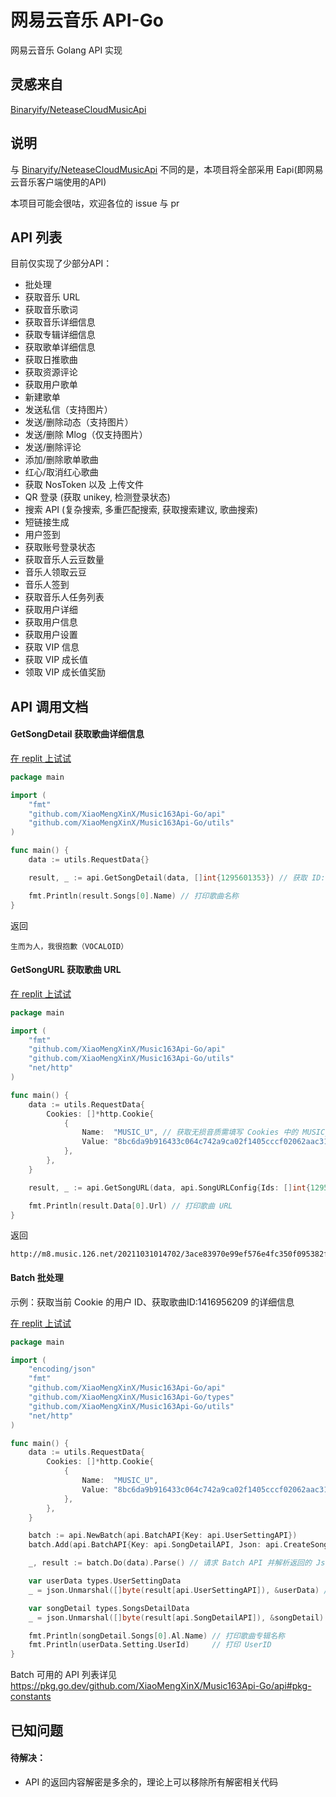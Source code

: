 # 网易云音乐 API-Go

网易云音乐 Golang API 实现

## 灵感来自

[Binaryify/NeteaseCloudMusicApi](https://github.com/Binaryify/NeteaseCloudMusicApi)

## 说明

与 [Binaryify/NeteaseCloudMusicApi](https://github.com/Binaryify/NeteaseCloudMusicApi) 不同的是，本项目将全部采用
Eapi(即网易云音乐客户端使用的API)

本项目可能会很咕，欢迎各位的 issue 与 pr

## API 列表

目前仅实现了少部分API：

- 批处理
- 获取音乐 URL
- 获取音乐歌词
- 获取音乐详细信息
- 获取专辑详细信息
- 获取歌单详细信息
- 获取日推歌曲
- 获取资源评论
- 获取用户歌单
- 新建歌单
- 发送私信（支持图片）
- 发送/删除动态（支持图片）
- 发送/删除 Mlog（仅支持图片）
- 发送/删除评论
- 添加/删除歌单歌曲
- 红心/取消红心歌曲
- 获取 NosToken 以及 上传文件
- QR 登录 (获取 unikey, 检测登录状态)
- 搜索 API (复杂搜索, 多重匹配搜索, 获取搜索建议, 歌曲搜索)
- 短链接生成
- 用户签到
- 获取账号登录状态
- 获取音乐人云豆数量
- 音乐人领取云豆
- 音乐人签到
- 获取音乐人任务列表
- 获取用户详细
- 获取用户信息
- 获取用户设置
- 获取 VIP 信息
- 获取 VIP 成长值
- 领取 VIP 成长值奖励

## API 调用文档

#### GetSongDetail 获取歌曲详细信息

[在 replit 上试试](https://replit.com/@xibaole2333/Music163Api-Go-demo1)

```go
package main

import (
	"fmt"
	"github.com/XiaoMengXinX/Music163Api-Go/api"
	"github.com/XiaoMengXinX/Music163Api-Go/utils"
)

func main() {
	data := utils.RequestData{}

	result, _ := api.GetSongDetail(data, []int{1295601353}) // 获取 ID:1295601353 的详细信息

	fmt.Println(result.Songs[0].Name) // 打印歌曲名称
}
```

返回

```
生而为人，我很抱歉（VOCALOID）
```

#### GetSongURL 获取歌曲 URL

[在 replit 上试试](https://replit.com/@xibaole2333/Music163Api-Go-demo2)

```go
package main

import (
	"fmt"
	"github.com/XiaoMengXinX/Music163Api-Go/api"
	"github.com/XiaoMengXinX/Music163Api-Go/utils"
	"net/http"
)

func main() {
	data := utils.RequestData{
		Cookies: []*http.Cookie{
			{
				Name:  "MUSIC_U", // 获取无损音质需填写 Cookies 中的 MUSIC_U
				Value: "8bc6da9b916433c064c742a9ca02f1405cccf02062aac31cdfea4eb6024e0d2248eecaa9668dfe7f43124f3fcebe94e446b14e3f0c3f8af929f5e126cc9926cbc3061cd18d77b7a0",
			},
		},
	}

	result, _ := api.GetSongURL(data, api.SongURLConfig{Ids: []int{1295601353}}) // 获取 ID:1295601353 的歌曲 URL

	fmt.Println(result.Data[0].Url) // 打印歌曲 URL
}
```

返回

```
http://m8.music.126.net/20211031014702/3ace83970e99ef576e4fc350f095382f/ymusic/0edd/e4e3/4eaf/d2db5cbbef195ff34812eb8c82c83d67.flac
```

#### Batch 批处理

示例：获取当前 Cookie 的用户 ID、获取歌曲ID:1416956209 的详细信息

[在 replit 上试试](https://replit.com/@xibaole2333/Music163Api-Go-demo3)

```go
package main

import (
	"encoding/json"
	"fmt"
	"github.com/XiaoMengXinX/Music163Api-Go/api"
	"github.com/XiaoMengXinX/Music163Api-Go/types"
	"github.com/XiaoMengXinX/Music163Api-Go/utils"
	"net/http"
)

func main() {
	data := utils.RequestData{
		Cookies: []*http.Cookie{
			{
				Name:  "MUSIC_U",
				Value: "8bc6da9b916433c064c742a9ca02f1405cccf02062aac31cdfea4eb6024e0d2248eecaa9668dfe7f43124f3fcebe94e446b14e3f0c3f8af929f5e126cc9926cbc3061cd18d77b7a0",
			},
		},
	}

	batch := api.NewBatch(api.BatchAPI{Key: api.UserSettingAPI})                                          // 创建初始化 Batch 对象并添加 API
	batch.Add(api.BatchAPI{Key: api.SongDetailAPI, Json: api.CreateSongDetailReqJson([]int{1416956209})}) // 继续添加要批处理的 API

	_, result := batch.Do(data).Parse() // 请求 Batch API 并解析返回的 Json

	var userData types.UserSettingData
	_ = json.Unmarshal([]byte(result[api.UserSettingAPI]), &userData) // 解析 Json 到 struct

	var songDetail types.SongsDetailData
	_ = json.Unmarshal([]byte(result[api.SongDetailAPI]), &songDetail) // 解析 Json 到 struct

	fmt.Println(songDetail.Songs[0].Al.Name) // 打印歌曲专辑名称
	fmt.Println(userData.Setting.UserId)     // 打印 UserID
}
```

Batch 可用的 API 列表详见 https://pkg.go.dev/github.com/XiaoMengXinX/Music163Api-Go/api#pkg-constants

## 已知问题

#### 待解决：

- API 的返回内容解密是多余的，理论上可以移除所有解密相关代码